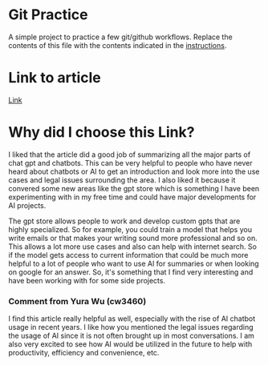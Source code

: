 # Git Practice
A simple project to practice a few git/github workflows.  Replace the contents of this file with the contents indicated in the [instructions](./instructions.md).

# Link to article
[Link](https://techcrunch.com/2024/01/30/chatgpt-everything-to-know-about-the-ai-chatbot/)

# Why did I choose this Link? 

I liked that the article did a good job of summarizing all the major parts of chat gpt and chatbots. This can be very helpful to people who have never heard about chatbots or AI to get an introduction and look more into the use cases and legal issues surrounding the area. I also liked it because it convered some new areas like the gpt store which is something I have been experimenting with in my free time and could have major developments for AI projects. 

The gpt store allows people to work and develop custom gpts that are highly specialized. So for example, you could train a model that helps you write emails or that makes your writing sound more professional and so on. This allows a lot more use cases and also can help with internet search. So if the model gets access to current information that could be much more helpful to a lot of people who want to use AI for summaries or when looking on google for an answer. So, it's something that I find very interesting and have been working with for some side projects. 


### Comment from Yura Wu (cw3460)

I find this article really helpful as well, especially with the rise of AI chatbot usage in recent years. I like how you mentioned the legal issues regarding the usage of AI since it is not often brought up in most conversations. I am also very excited to see how AI would be utilized in the future to help with productivity, efficiency and convenience, etc. 